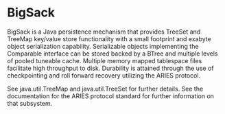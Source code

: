 <h1>BigSack</h1>
BigSack is a Java persistence mechanism that provides TreeSet and TreeMap key/value store functionality 
with a small footprint and exabyte object serialization capability. Serializable objects implementing the 
Comparable interface can be stored backed by a BTree and multiple levels of pooled tuneable cache.
Multiple memory mapped tablespace files facilitate high throughput to disk.
Durability is attained through the use of checkpointing and roll forward recovery utilizing the ARIES protocol.

See java.util.TreeMap and java.util.TreeSet for further details.
See the documentation for the ARIES protocol standard for further information on that subsystem.